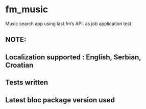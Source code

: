 # fm_music

Music search app using last.fm’s API. as job application test

## NOTE:

## Localization supported : English, Serbian, Croatian

## Tests written

## Latest bloc package version used
